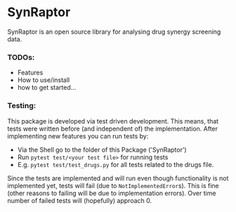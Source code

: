 # SynRaptor

SynRaptor is an open source library for analysing drug synergy screening data. 

### TODOs:
* Features
* How to use/install
* how to get started... 
 

 
### Testing:

This package is developed via test driven development. This means, that tests were written 
before (and independent of) the implementation. After implementing new features you can run
tests by:

* Via the Shell go to the folder of this Package ('SynRaptor')
* Run `pytest test/<your test file>` for running tests
* E.g. `pytest test/test_drugs.py` for all tests related to the drugs file.

Since the tests are implemented and will run even though functionality is not implemented
yet, tests will fail (due to `NotImplementedError`s). This is fine (other reasons to failing
will be due to implementation errors). Over time number of failed tests will (hopefully) approach 0.
 

